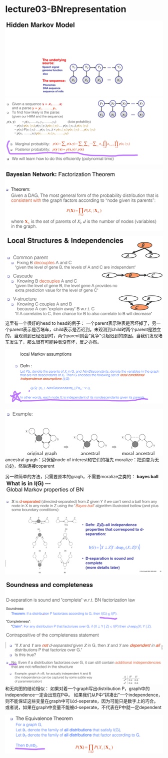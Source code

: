 # lecture03-BNrepresentation
![](Pasted%20image%2020210524205405.png)
![](Pasted%20image%2020210524205438.png)

![](Pasted%20image%2020210524205459.png)




![](Pasted%20image%2020210524205519.png)
这里有一个很好的head to head的例子：
一个parent表示钟表是否坏掉了，另一个parent表示是否堵车，child表示是否迟到。未观测到child时两个parent是独立的，当观测到已经迟到时，两个parent则会“竞争”引起迟到的原因。当我们发现堵车发生了，那么很有可能钟表没有坏，反之亦然。

![](Pasted%20image%2020210524205640.png)



![](Pasted%20image%2020210524141033.png)
ancestral gragh：只保留node of interest和它们的祖先
moralize：把边变为无向边，然后连接coparent

另一种简单的方法，只需要原本的gragh，不需要moralize之类的：
**bayes ball**
![](Pasted%20image%2020210524211048.png)




![](Pasted%20image%2020210524143410.png)
![](Pasted%20image%2020210524143440.png)
和无向图的结论相似：
如果对着一个graph写出distribution P，graph中的independence一定会出现在P中。
如果我们从P中“拼凑出”一个independence，则不能保证这些变量在graph中可以d-seperate，因为可能只是数字上的巧合。
或者说，如果在graph中变量不能被d-seperate，不代表在P中就一定dependent

![](Pasted%20image%2020210524211133.png)

